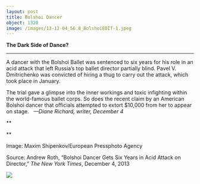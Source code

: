 ```yaml
---
layout: post
title: Bolshoi Dancer
object: 1320
image: /images/13-12-04_56.8_BolshoiEDIT-1.jpeg
---
```

**The Dark Side of Dance?**

****

A dancer with the Bolshoi Ballet was sentenced to six years for his role in an acid attack that left Russia’s top ballet director partially blind. Pavel V. Dmitrichenko was convicted of hiring a thug to carry out the attack, which took place in January.

The trial gave a glimpse into the inner workings and toxic infighting within the world-famous ballet corps. So does the recent claim by an American Bolshoi dancer that officials attempted to extort \$10,000 from her to appear on stage.   *—Diane Richard, writer, December 4*

**

**

Image: Maxim Shipenkov/European Pressphoto Agency

Source: Andrew Roth, “Bolshoi Dancer Gets Six Years in Acid Attack on Director,” *The New York Times*, December 4, 2013 

![]({{siteurl.base}}/images/13-12-04_56.8_BolshoiEDIT-1.jpeg)
